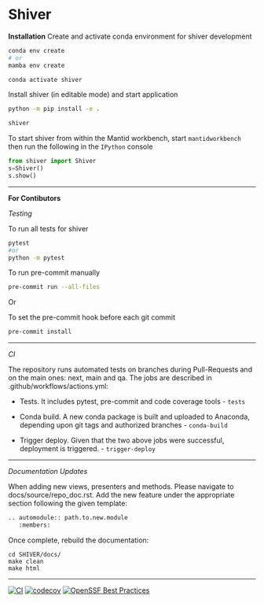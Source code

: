 # Shiver

**Installation**
Create and activate conda environment for shiver development

```bash
conda env create
# or
mamba env create

conda activate shiver
```

Install shiver (in editable mode) and start application

```bash
python -m pip install -e .

shiver
```

To start shiver from within the Mantid workbench, start
`mantidworkbench` then run the following in the `IPython` console

```python
from shiver import Shiver
s=Shiver()
s.show()
```

---

**For Contibutors**

*Testing*

To run all tests for shiver
```bash
pytest
#or
python -m pytest
```

To run pre-commit manually
```bash
pre-commit run --all-files
```
Or

To set the pre-commit hook before each git commit
```bash
pre-commit install
```

---

*CI*

The repository runs automated tests on branches during Pull-Requests and on the main ones: next, main and qa. The jobs are described in .github/workflows/actions.yml:
  * Tests. It includes pytest, pre-commit and code coverage tools - `tests`

  * Conda build. A new conda package is built and uploaded to Anaconda, depending upon git tags and authorized branches - `conda-build`

  * Trigger deploy. Given that the two above jobs were successful, deployment is triggered. - `trigger-deploy`


---
*Documentation Updates*

When adding new views, presenters and methods. Please navigate to docs/source/repo_doc.rst. Add the new feature under the appropriate section following the given template:

```bash
.. automodule:: path.to.new.module
   :members:
```

Once complete, rebuild the documentation:

    cd SHIVER/docs/
    make clean
    make html

---

[![CI](https://github.com/neutrons/Shiver/actions/workflows/actions.yml/badge.svg?branch=next)](https://github.com/neutrons/Shiver/actions/workflows/actions.yml)
[![codecov](https://codecov.io/gh/neutrons/shiver/branch/next/graph/badge.svg?token=J1ZNHXF6Ml)](https://codecov.io/gh/neutrons/shiver)
[![OpenSSF Best Practices](https://bestpractices.coreinfrastructure.org/projects/7381/badge)](https://bestpractices.coreinfrastructure.org/projects/7381)
